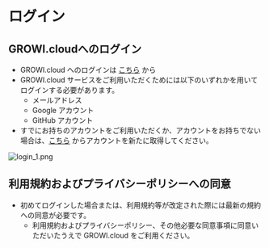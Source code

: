 # ログイン
## GROWI.cloudへのログイン
- GROWI.cloud へのログインは [こちら](https://growi.cloud/login) から
- GROWI.cloud サービスをご利用いただくためには以下のいずれかを用いてログインする必要があります。
    - メールアドレス
    - Google アカウント
    - GitHub アカウント
- すでにお持ちのアカウントをご利用いただくか、アカウントをお持ちでない場合は、[こちら](https://growi.cloud/signup?contractType=CORPORATION) からアカウントを新たに取得してください。

![login_1.png](/assets/images/ja/login_1.png)

## 利用規約およびプライバシーポリシーへの同意
- 初めてログインした場合または、利用規約等が改定された際には最新の規約への同意が必要です。
    - 利用規約およびプライバシーポリシー、その他必要な同意事項に同意いただいたうえで GROWI.cloud をご利用ください。


